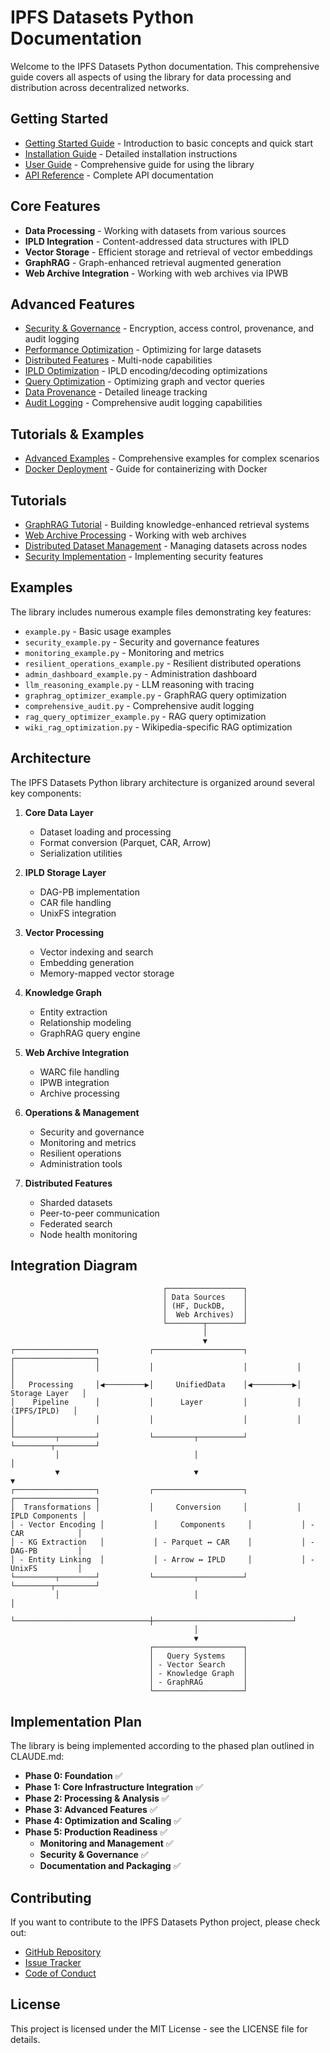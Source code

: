 # IPFS Datasets Python Documentation

Welcome to the IPFS Datasets Python documentation. This comprehensive guide covers all aspects of using the library for data processing and distribution across decentralized networks.

## Getting Started

- [Getting Started Guide](getting_started.md) - Introduction to basic concepts and quick start
- [Installation Guide](installation.md) - Detailed installation instructions
- [User Guide](user_guide.md) - Comprehensive guide for using the library
- [API Reference](api_reference.md) - Complete API documentation

## Core Features

- **Data Processing** - Working with datasets from various sources
- **IPLD Integration** - Content-addressed data structures with IPLD
- **Vector Storage** - Efficient storage and retrieval of vector embeddings
- **GraphRAG** - Graph-enhanced retrieval augmented generation
- **Web Archive Integration** - Working with web archives via IPWB

## Advanced Features

- [Security & Governance](security_governance.md) - Encryption, access control, provenance, and audit logging
- [Performance Optimization](performance_optimization.md) - Optimizing for large datasets
- [Distributed Features](distributed_features.md) - Multi-node capabilities
- [IPLD Optimization](ipld_optimization.md) - IPLD encoding/decoding optimizations
- [Query Optimization](query_optimization.md) - Optimizing graph and vector queries
- [Data Provenance](data_provenance.md) - Detailed lineage tracking
- [Audit Logging](audit_logging.md) - Comprehensive audit logging capabilities

## Tutorials & Examples

- [Advanced Examples](advanced_examples.md) - Comprehensive examples for complex scenarios
- [Docker Deployment](docker_deployment.md) - Guide for containerizing with Docker

## Tutorials

- [GraphRAG Tutorial](tutorials/graphrag_tutorial.md) - Building knowledge-enhanced retrieval systems
- [Web Archive Processing](tutorials/web_archive_tutorial.md) - Working with web archives
- [Distributed Dataset Management](tutorials/distributed_dataset_tutorial.md) - Managing datasets across nodes
- [Security Implementation](tutorials/security_tutorial.md) - Implementing security features

## Examples

The library includes numerous example files demonstrating key features:

- `example.py` - Basic usage examples
- `security_example.py` - Security and governance features
- `monitoring_example.py` - Monitoring and metrics
- `resilient_operations_example.py` - Resilient distributed operations
- `admin_dashboard_example.py` - Administration dashboard
- `llm_reasoning_example.py` - LLM reasoning with tracing
- `graphrag_optimizer_example.py` - GraphRAG query optimization
- `comprehensive_audit.py` - Comprehensive audit logging
- `rag_query_optimizer_example.py` - RAG query optimization
- `wiki_rag_optimization.py` - Wikipedia-specific RAG optimization

## Architecture

The IPFS Datasets Python library architecture is organized around several key components:

1. **Core Data Layer**
   - Dataset loading and processing
   - Format conversion (Parquet, CAR, Arrow)
   - Serialization utilities

2. **IPLD Storage Layer**
   - DAG-PB implementation
   - CAR file handling
   - UnixFS integration

3. **Vector Processing**
   - Vector indexing and search
   - Embedding generation
   - Memory-mapped vector storage

4. **Knowledge Graph**
   - Entity extraction
   - Relationship modeling
   - GraphRAG query engine

5. **Web Archive Integration**
   - WARC file handling
   - IPWB integration
   - Archive processing

6. **Operations & Management**
   - Security and governance
   - Monitoring and metrics
   - Resilient operations
   - Administration tools

7. **Distributed Features**
   - Sharded datasets
   - Peer-to-peer communication
   - Federated search
   - Node health monitoring

## Integration Diagram

```
                                  ┌─────────────────┐
                                  │ Data Sources    │
                                  │ (HF, DuckDB,    │
                                  │  Web Archives)  │
                                  └────────┬────────┘
                                           │
                                           ▼
┌──────────────────┐           ┌────────────────────┐           ┌──────────────────┐
│                  │           │                    │           │                  │
│   Processing     │◀─────────▶│     UnifiedData    │◀─────────▶│  Storage Layer   │
│    Pipeline      │           │      Layer         │           │    (IPFS/IPLD)   │
│                  │           │                    │           │                  │
└─────────┬────────┘           └─────────┬──────────┘           └────────┬─────────┘
          │                              │                               │
          ▼                              ▼                               ▼
┌──────────────────┐           ┌────────────────────┐           ┌──────────────────┐
│  Transformations │           │     Conversion     │           │  IPLD Components │
│ - Vector Encoding │           │     Components     │           │ - CAR            │
│ - KG Extraction   │           │ - Parquet ↔ CAR    │           │ - DAG-PB         │
│ - Entity Linking  │           │ - Arrow ↔ IPLD     │           │ - UnixFS         │
└─────────┬────────┘           └─────────┬──────────┘           └────────┬─────────┘
          │                              │                               │
          └──────────────────────────────┼───────────────────────────────┘
                                         │
                                         ▼
                               ┌────────────────────┐
                               │   Query Systems    │
                               │ - Vector Search    │
                               │ - Knowledge Graph  │
                               │ - GraphRAG         │
                               └────────────────────┘
```

## Implementation Plan

The library is being implemented according to the phased plan outlined in CLAUDE.md:

- **Phase 0: Foundation** ✅
- **Phase 1: Core Infrastructure Integration** ✅
- **Phase 2: Processing & Analysis** ✅
- **Phase 3: Advanced Features** ✅
- **Phase 4: Optimization and Scaling** ✅
- **Phase 5: Production Readiness** ✅
  - **Monitoring and Management** ✅
  - **Security & Governance** ✅
  - **Documentation and Packaging** ✅

## Contributing

If you want to contribute to the IPFS Datasets Python project, please check out:

- [GitHub Repository](https://github.com/your-organization/ipfs_datasets_py)
- [Issue Tracker](https://github.com/your-organization/ipfs_datasets_py/issues)
- [Code of Conduct](https://github.com/your-organization/ipfs_datasets_py/blob/main/CODE_OF_CONDUCT.md)

## License

This project is licensed under the MIT License - see the LICENSE file for details.